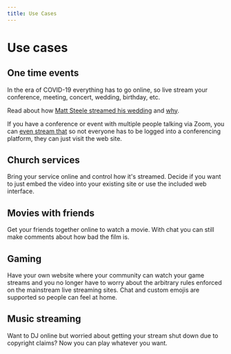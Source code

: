 ```yaml
---
title: Use Cases
---
```



# Use cases

## One time events

In the era of COVID-19 everything has to go online, so live stream your conference, meeting, concert, wedding, birthday, etc.

Read about how [Matt Steele streamed his wedding](https://steele.blue/livestream-setup/) and [why](https://steele.blue/indieweb-wedding-livestream/).

If you have a conference or event with multiple people talking via Zoom, you can [even stream that](https://support.zoom.us/hc/en-us/articles/115001777826-Live-Streaming-Meetings-or-Webinars-Using-a-Custom-Service) so not everyone has to be logged into a conferencing platform, they can just visit the web site.

## Church services

Bring your service online and control how it's streamed.  Decide if you want to just embed the video into your existing site or use the included web interface.


## Movies with friends

Get your friends together online to watch a movie.  With chat you can still make comments about how bad the film is.


## Gaming

Have your own website where your community can watch your game streams and you no longer have to worry about the arbitrary rules enforced on the mainstream live streaming sites.  Chat and custom emojis are supported so people can feel at home.


## Music streaming

Want to DJ online but worried about getting your stream shut down due to copyright claims?  Now you can play whatever you want.